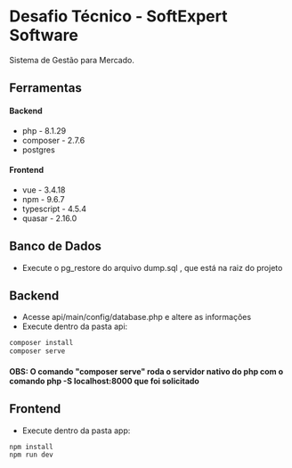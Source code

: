 # Desafio Técnico - SoftExpert Software

Sistema de Gestão para Mercado.

## Ferramentas

#### Backend

- php - 8.1.29
- composer - 2.7.6
- postgres

#### Frontend

- vue - 3.4.18
- npm - 9.6.7
- typescript - 4.5.4
- quasar - 2.16.0

## Banco de Dados

- Execute o pg_restore do arquivo dump.sql , que está na raiz do projeto

## Backend

- Acesse api/main/config/database.php e altere as informações
- Execute dentro da pasta api:

```bash
composer install
composer serve
```

#### OBS: O comando "composer serve" roda o servidor nativo do php com o comando php -S localhost:8000 que foi solicitado

## Frontend

- Execute dentro da pasta app:

```bash
npm install
npm run dev
```

